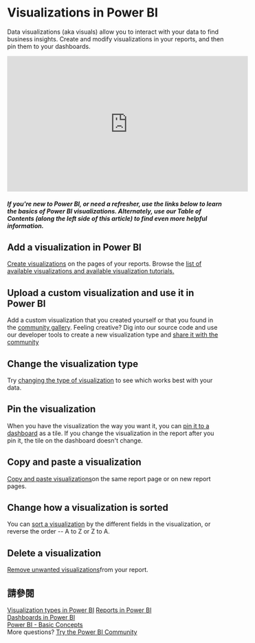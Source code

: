 <properties
   pageTitle="Visualizations in Power BI"
   description="Documentation about visualizations (visuals) in Microsoft Power BI."
   services="powerbi"
   documentationCenter=""
   authors="mihart"
   manager="mblythe"
   backup=""
   editor=""
   tags=""
   featuredVideoId="SYk_gWrtKvM"
   qualityFocus="no"
   qualityDate=""/>

<tags
   ms.service="powerbi"
   ms.devlang="NA"
   ms.topic="article"
   ms.tgt_pltfrm="NA"
   ms.workload="powerbi"
   ms.date="10/07/2016"
   ms.author="mihart"/>

# Visualizations in Power BI  

Data visualizations (aka visuals) allow you to interact with your data to find business insights. Create and modify visualizations in your reports, and then pin them to your dashboards.   
<iframe width="560" height="315" src="https://www.youtube.com/embed/SYk_gWrtKvM?list=PL1N57mwBHtN0JFoKSR0n-tBkUJHeMP2cP" frameborder="0" allowfullscreen></iframe>


#####  If you're new to Power BI, or need a refresher, use the links below to learn the basics of Power BI visualizations.  Alternately, use our Table of Contents (along the left side of this article) to find even more helpful information.

## Add a visualization in Power BI  
<bpt id="p1">[</bpt>Create visualizations<ept id="p1">](powerbi-service-add-visualizations-to-a-report-i.md)</ept> on the pages of your reports. Browse the <bpt id="p1">[</bpt>list of available visualizations and available visualization tutorials.<ept id="p1">](powerbi-service-visualization-types-for-reports-and-q-and-a.md)</ept> 

## Upload a custom visualization and use it in Power BI
Add a custom visualization that you created yourself or that you found in the <bpt id="p1">[</bpt>community gallery<ept id="p1">](http://visuals.powerbi.com)</ept>. Feeling creative? Dig into our source code and use our developer tools to create a new visualization type and <bpt id="p1">[</bpt>share it with the community<ept id="p1">](http://visuals.powerbi.com)</ept>

## Change the visualization type  
Try <bpt id="p1">[</bpt>changing the type of visualization<ept id="p1">](powerbi-service-change-the-type-of-visualization-in-a-report.md)</ept> to see which works best with your data.

## Pin the visualization  
When you have the visualization the way you want it, you can <bpt id="p1">[</bpt>pin it to a dashboard<ept id="p1">](powerbi-service-pin-a-tile-to-a-dashboard-from-a-report.md)</ept> as a tile. If you change the visualization in the report after you pin it, the tile on the dashboard doesn't change.

## Copy and paste a visualization  
<bpt id="p1">[</bpt>Copy and paste visualizations<ept id="p1">](powerbi-service-copy-and-paste-a-visualization.md)</ept>on the same report page or on new report pages. 

## Change how a visualization is sorted  
You can <bpt id="p1">[</bpt>sort a visualization<ept id="p1">](powerbi-service-change-how-a-chart-is-sorted.md)</ept> by the different fields in the visualization, or reverse the order -- A to Z or Z to A.

## Delete a visualization  
<bpt id="p1">[</bpt>Remove unwanted visualizations<ept id="p1">](powerbi-service-delete-a-visualization.md)</ept>from your report.

## 請參閱  
<bpt id="p1">[</bpt>Visualization types in Power BI<ept id="p1">](powerbi-service-visualization-types-for-reports-and-q-and-a.md)</ept><ph id="ph1">
</ph><bpt id="p2">[</bpt>Reports in Power BI<ept id="p2">](powerbi-service-reports.md)</ept>  
[Dashboards in Power BI](powerbi-service-dashboards.md)  
[Power BI - Basic Concepts](powerbi-service-basic-concepts.md)  
More questions? [Try the Power BI Community](http://community.powerbi.com/)
